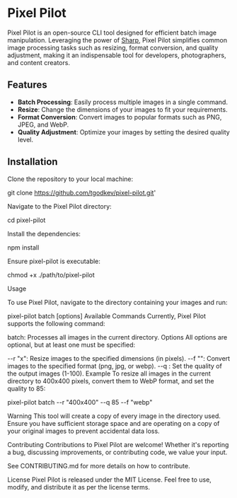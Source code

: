 
# Pixel Pilot

Pixel Pilot is an open-source CLI tool designed for efficient batch image manipulation. Leveraging the power of [Sharp](https://sharp.pixelplumbing.com/), Pixel Pilot simplifies common image processing tasks such as resizing, format conversion, and quality adjustment, making it an indispensable tool for developers, photographers, and content creators.

## Features

- **Batch Processing**: Easily process multiple images in a single command.
- **Resize**: Change the dimensions of your images to fit your requirements.
- **Format Conversion**: Convert images to popular formats such as PNG, JPEG, and WebP.
- **Quality Adjustment**: Optimize your images by setting the desired quality level.

## Installation

Clone the repository to your local machine:

git clone https://github.com/tgodkev/pixel-pilot.git'

Navigate to the Pixel Pilot directory:

cd pixel-pilot

Install the dependencies:

npm install

Ensure pixel-pilot is executable:

chmod +x ./path/to/pixel-pilot

Usage

To use Pixel Pilot, navigate to the directory containing your images and run:

pixel-pilot batch [options]
Available Commands
Currently, Pixel Pilot supports the following command:

batch: Processes all images in the current directory.
Options
All options are optional, but at least one must be specified:

--r "<width>x<height>": Resize images to the specified dimensions (in pixels).
--f "<format>": Convert images to the specified format (png, jpg, or webp).
--q <quality>: Set the quality of the output images (1-100).
Example
To resize all images in the current directory to 400x400 pixels, convert them to WebP format, and set the quality to 85:


pixel-pilot batch --r "400x400" --q 85 --f "webp"


Warning
This tool will create a copy of every image in the directory used. Ensure you have sufficient storage space and are operating on a copy of your original images to prevent accidental data loss.

Contributing
Contributions to Pixel Pilot are welcome! Whether it's reporting a bug, discussing improvements, or contributing code, we value your input.

See CONTRIBUTING.md for more details on how to contribute.

License
Pixel Pilot is released under the MIT License. Feel free to use, modify, and distribute it as per the license terms.

